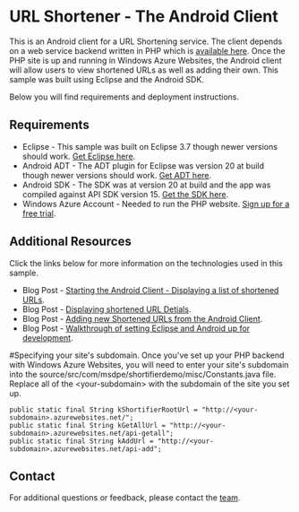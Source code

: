 # URL Shortener - The Android Client
This is an Android client for a URL Shortening service.  The client depends on a web service backend written in PHP which is [available here](https://github.com/WindowsAzure-Samples/UrlShortener-PHP).  Once the PHP site is up and running in Windows Azure Websites, the Android client will allow users to view shortened URLs as well as adding their own.  This sample was built using Eclipse and the Android SDK.

Below you will find requirements and deployment instructions.

## Requirements
* Eclipse - This sample was built on Eclipse 3.7 though newer versions should work.  [Get Eclipse here](http://www.eclipse.org/downloads/).
* Android ADT - The ADT plugin for Eclipse was version 20 at build though newer versions should work.  [Get ADT here](http://developer.android.com/sdk/installing/installing-adt.html).
* Android SDK - The SDK was at version 20 at build and the app was compiled against API SDK version 15.  [Get the SDK here](http://developer.android.com/sdk/index.html).
* Windows Azure Account - Needed to run the PHP website.  [Sign up for a free trial](https://www.windowsazure.com/en-us/pricing/free-trial/).

## Additional Resources
Click the links below for more information on the technologies used in this sample.
* Blog Post - [Starting the Android Client - Displaying a list of shortened URLs](http://chrisrisner.com/Windows-Azure-Websites-and-Mobile-Clients-Part-6--The-Android-Client).
* Blog Post - [Displaying shortened URL Detials](http://chrisrisner.com/Windows-Azure-Websites-and-Mobile-Clients-Part-7--The-Android-Client-Continued).
* Blog Post - [Adding new Shortened URLs from the Android Client](http://chrisrisner.com/Windows-Azure-Websites-and-Mobile-Clients-Part-8--The-Android-Client-Finished).
* Blog Post - [Walkthrough of setting Eclipse and Android up for development](http://chrisrisner.com/31-Days-of-Android--Day-1---Getting-Set-Up-for-Development).

#Specifying your site's subdomain.
Once you've set up your PHP backend with Windows Azure Websites, you will need to enter your site's subdomain into the source/src/com/msdpe/shortifierdemo/misc/Constants.java file.  Replace all of the \<your-subdomain\> with the subdomain of the site you set up.

	public static final String kShortifierRootUrl = "http://<your-subdomain>.azurewebsites.net/";
	public static final String kGetAllUrl = "http://<your-subdomain>.azurewebsites.net/api-getall";
	public static final String kAddUrl = "http://<your-subdomain>.azurewebsites.net/api-add";

## Contact

For additional questions or feedback, please contact the [team](mailto:chrisner@microsoft.com).
